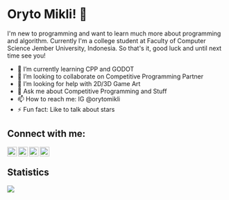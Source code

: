 # Oryto Mikli! 👋

I'm new to programming and want to learn much more about programming and algorithm. Currently I'm a college student at Faculty of Computer Science Jember University, Indonesia. So that's it, good luck and until next time see you!

- 🌱 I’m currently learning CPP and GODOT
- 👯 I’m looking to collaborate on Competitive Programming Partner
- 🤔 I’m looking for help with 2D/3D Game Art
- 💬 Ask me about Competitive Programming and Stuff
- 📫 How to reach me: IG @orytomikli
- ⚡ Fun fact: Like to talk about stars

## Connect with me:

[<img align="left" alt="Oryto Mikli | YouTube" width="22px" src="https://cdn.jsdelivr.net/npm/simple-icons@v3/icons/youtube.svg" />][youtube]
[<img align="left" alt="Oryto Mikli | Facebook" width="22px" src="https://cdn.jsdelivr.net/npm/simple-icons@v3/icons/facebook.svg" />][facebook]
[<img align="left" alt="Oryto Mikli | LinkedIn" width="22px" src="https://cdn.jsdelivr.net/npm/simple-icons@v3/icons/linkedin.svg" />][linkedin]
[<img align="left" alt="Oryto Mikli | Instagram" width="22px" src="https://cdn.jsdelivr.net/npm/simple-icons@v3/icons/instagram.svg" />][instagram]

<br />

## Statistics
<img src="https://github-readme-stats.vercel.app/api?username=Rianto21&&show_icons=true&title_color=db27db&icon_color=7527db&text_color=d47800&bg_color=152740">

[twitter]: https://twitter.com/codeSTACKr
[youtube]: https://www.youtube.com/channel/UCoQKs_fQsJkoRleH52N7WdQ
[instagram]: https://instagram.com/orytomikli
[linkedin]: https://linkedin.com/in/mikli-oktarianto
[facebook]: https://www.facebook.com/profile.php?id=100006955035155

